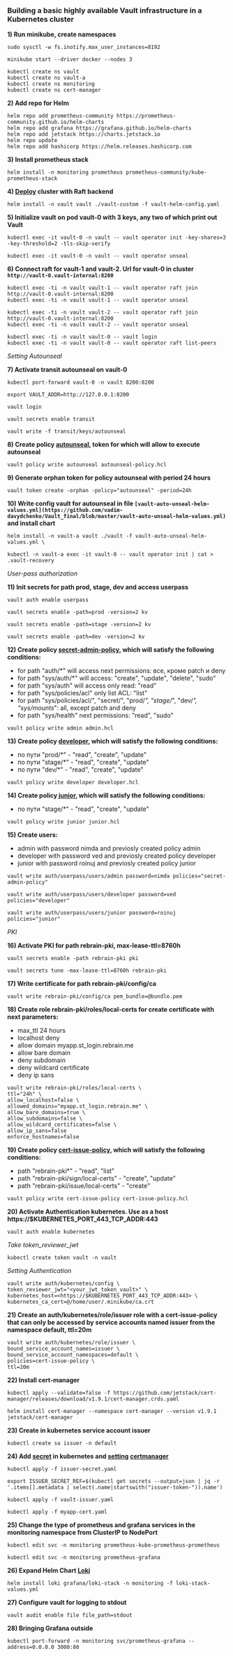 ### Building a basic highly available Vault infrastructure in a Kubernetes cluster

**1) Run minikube, create namespaces**

`sudo sysctl -w fs.inotify.max_user_instances=8192`

`minikube start --driver docker --nodes 3`

```
kubectl create ns vault
kubectl create ns vault-a
kubectl create ns monitoring
kubectl create ns cert-manager
```

**2) Add repo for Helm**

```
helm repo add prometheus-community https://prometheus-community.github.io/helm-charts
helm repo add grafana https://grafana.github.io/helm-charts
helm repo add jetstack https://charts.jetstack.io
helm repo update
helm repo add hashicorp https://helm.releases.hashicorp.com
```

**3) Install prometheus stack**

`helm install -n monitoring prometheus prometheus-community/kube-prometheus-stack`

**4) [Deploy](https://github.com/vadim-davydchenko/Vault_final/blob/master/vault-helm-config.yaml) cluster with Raft backend**

`helm install -n vault vault ./vault-custom -f vault-helm-config.yaml`

**5) Initialize vault on pod vault-0 with 3 keys, any two of which print out Vault**

`kubectl exec -it vault-0 -n vault -- vault operator init -key-shares=3 -key-threshold=2 -tls-skip-verify`

`kubectl exec -it vault-0 -n vault -- vault operator unseal`

**6) Connect raft for vault-1 and vault-2. Url for vault-0 in cluster `http://vault-0.vault-internal:8200`**

```
kubectl exec -ti -n vault vault-1 -- vault operator raft join http://vault-0.vault-internal:8200
kubectl exec -ti -n vault vault-1 -- vault operator unseal

kubectl exec -ti -n vault vault-2 -- vault operator raft join http://vault-0.vault-internal:8200
kubectl exec -ti -n vault vault-2 -- vault operator unseal

kubectl exec -ti -n vault vault-0 -- vault login
kubectl exec -ti -n vault vault-0 -- vault operator raft list-peers
```

*Setting Autounseal*

**7) Activate transit autounseal on vault-0**

`kubectl port-forward vault-0 -n vault 8200:8200`

`export VAULT_ADDR=http://127.0.0.1:8200`

`vault login`

`vault secrets enable transit`

`vault write -f transit/keys/autounseal`

**8) Create policy [autounseal](https://github.com/vadim-davydchenko/Vault_final/blob/master/autounseal-policy.hcl), token for which will allow to execute autounseal**

`vault policy write autounseal autounseal-policy.hcl`

**9) Generate orphan token for policy autounseal with period 24 hours**

`vault token create -orphan -policy="autounseal" -period=24h`

**10) Write config vault for autounseal in file `[vault-auto-unseal-helm-values.yml](https://github.com/vadim-davydchenko/Vault_final/blob/master/vault-auto-unseal-helm-values.yml)` and install chart**

`helm install -n vault-a vault ./vault -f vault-auto-unseal-helm-values.yml \ `

`kubectl -n vault-a exec -it vault-0 -- vault operator init | cat > .vault-recovery`

*User-pass authorization*

**11) Init secrets for path prod, stage, dev and access userpass**

`vault auth enable userpass`

`vault secrets enable -path=prod -version=2 kv`

`vault secrets enable -path=stage -version=2 kv`

`vault secrets enable -path=dev -version=2 kv`

**12) Create policy [secret-admin-policy](https://github.com/vadim-davydchenko/Vault_final/blob/master/admin.hcl), which will satisfy the following conditions:**
- for path "auth/*" will access next permissions: все, кроме patch и deny
- for path "sys/auth/*" will access: "create", "update", "delete", "sudo"
- for path "sys/auth" will access only read: "read"
- for path "sys/policies/acl" only list ACL: "list"
- for path "sys/policies/acl/", "secret/", "prod/*", "stage/*", "dev/*", "sys/mounts*": all, except patch and deny
- for path "sys/health" next permissions: "read", "sudo"

`vault policy write admin admin.hcl`

**13) Create policy [developer](https://github.com/vadim-davydchenko/Vault_final/blob/master/developer.hcl), which will satisfy the following conditions:**
- по пути "prod/*" - "read", "create", "update"
- по пути "stage/*" - "read", "create", "update"
- по пути "dev/*" - "read", "create", "update"

`vault policy write developer developer.hcl`

**14) Create policy [junior](https://github.com/vadim-davydchenko/Vault_final/blob/master/junior.hcl), which will satisfy the following conditions:**
- по пути "stage/*" - "read", "create", "update"

`vault policy write junior junior.hcl`

**15) Create users:**
- admin with password nimda and previosly created policy admin
- developer  with password ved and previosly created policy developer
- junior  with password roinuj and previosly created policy junior

`vault write auth/userpass/users/admin password=nimda policies="secret-admin-policy"`

`vault write auth/userpass/users/developer password=ved policies="developer"`

`vault write auth/userpass/users/junior password=roinuj policies="junior"`


*PKI*

**16) Activate PKI for path rebrain-pki, max-lease-ttl=8760h**

`vault secrets enable -path rebrain-pki pki`

`vault secrets tune -max-lease-ttl=8760h rebrain-pki`

**17) Write certificate for path rebrain-pki/config/ca**

`vault write rebrain-pki/config/ca pem_bundle=@bundle.pem`

**18) Create role rebrain-pki/roles/local-certs for create certificate with next parameters:**
- max_ttl 24 hours
- localhost deny
- allow domain myapp.st_login.rebrain.me
- allow bare domain
- deny subdomain
- deny wildcard certificate
- deny ip sans

```
vault write rebrain-pki/roles/local-certs \
ttl="24h" \
allow_localhost=false \
allowed_domains="myapp.st_login.rebrain.me" \
allow_bare_domains=true \
allow_subdomains=false \
allow_wildcard_certificates=false \
allow_ip_sans=false
enforce_hostnames=false
```

**19) Create policy [cert-issue-policy](https://github.com/vadim-davydchenko/Vault_final/blob/master/cert-issue-policy.hcl), which will satisfy the following conditions:**
- path "rebrain-pki*" - "read", "list"
- path "rebrain-pki/sign/local-certs" - "create", "update"
- path "rebrain-pki/issue/local-certs" - "create"

`vault policy write cert-issue-policy cert-issue-policy.hcl`

**20) Activate Authentication kubernetes. Use as a host https://$KUBERNETES_PORT_443_TCP_ADDR:443**

`vault auth enable kubernetes`

*Take token_reviewer_jwt*

`kubectl create token vault -n vault`

*Setting Authentication*

```
vault write auth/kubernetes/config \
token_reviewer_jwt="<your_jwt_token_vault>" \
kubernetes_host=<https://$KUBERNETES_PORT_443_TCP_ADDR:443> \
kubernetes_ca_cert=@/home/user/.minikube/ca.crt
```

**21) Create an auth/kubernetes/role/issuer role with a cert-issue-policy that can only be accessed by service accounts named issuer from the namespace default, ttl=20m**

```
vault write auth/kubernetes/role/issuer \
bound_service_account_names=issuer \
bound_service_account_namespaces=default \
policies=cert-issue-policy \
ttl=20m
```

**22) Install cert-manager**

`kubectl apply --validate=false -f https://github.com/jetstack/cert-manager/releases/download/v1.9.1/cert-manager.crds.yaml`

`helm install cert-manager --namespace cert-manager --version v1.9.1 jetstack/cert-manager`

**23) Create in kubernetes service account issuer**

`kubectl create sa issuer -n default`

**24) Add [secret](https://github.com/vadim-davydchenko/Vault_final/blob/master/issuer-secret.yaml) in kubernetes and [setting](https://github.com/vadim-davydchenko/Vault_final/blob/master/vault-issuer.yaml) [certmanager](https://github.com/vadim-davydchenko/Vault_final/blob/master/myapp-cert.yaml)**

`kubectl apply -f issuer-secret.yaml`

`export ISSUER_SECRET_REF=$(kubectl get secrets --output=json | jq -r '.items[].metadata | select(.name|startswith("issuer-token-")).name')`

`kubectl apply -f vault-issuer.yaml`

`kubectl apply -f myapp-cert.yaml`

**25) Change the type of prometheus and grafana services in the monitoring namespace from ClusterIP to NodePort**

`kubectl edit svc -n monitoring prometheus-kube-prometheus-prometheus`

`kubectl edit svc -n monitoring prometheus-grafana`

**26) Expand Helm Chart [Loki](https://github.com/vadim-davydchenko/Vault_final/blob/master/loki-stack-values.yml)**

`helm install loki grafana/loki-stack -n monitoring -f loki-stack-values.yml`

**27) Configure vault for logging to stdout**

`vault audit enable file file_path=stdout`

**28) Bringing Grafana outside**

`kubectl port-forward -n monitoring svc/prometheus-grafana --address=0.0.0.0 3000:80`
